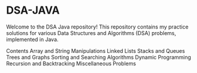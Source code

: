 # DSA-JAVA
Welcome to the DSA Java repository! This repository contains my practice solutions for various Data Structures and Algorithms (DSA) problems, implemented in Java.

Contents
Array and String Manipulations
Linked Lists
Stacks and Queues
Trees and Graphs
Sorting and Searching Algorithms
Dynamic Programming
Recursion and Backtracking
Miscellaneous Problems
